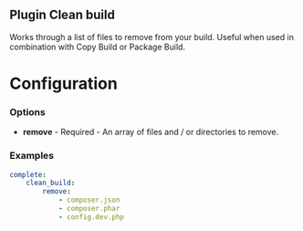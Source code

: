 Plugin Clean build
------------------

Works through a list of files to remove from your build. Useful when used in combination with Copy Build or Package Build.

Configuration
=============

### Options

* **remove** - Required - An array of files and / or directories to remove.

### Examples

```yml
complete:
    clean_build:
        remove:
            - composer.json
            - composer.phar
            - config.dev.php
```

